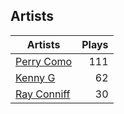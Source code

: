 ## Artists
Artists | Plays 
----- | -----: 
[Perry Como](/artists/perry-como-197) | 111
[Kenny G](/artists/kenny-g-7789) | 62
[Ray Conniff](/artists/ray-conniff-104848) | 30

